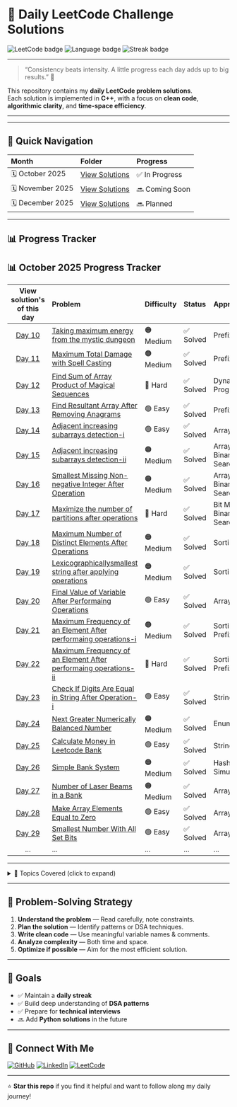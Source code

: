 # 🧠 Daily LeetCode Challenge Solutions

![LeetCode badge](https://img.shields.io/badge/Platform-LeetCode-orange?style=for-the-badge&logo=leetcode)
![Language badge](https://img.shields.io/badge/Language-Python-blue?style=for-the-badge&logo=python)
![Streak badge](https://img.shields.io/badge/Goal-Daily%20Problem%20Solving-brightgreen?style=for-the-badge)


---

> “Consistency beats intensity. A little progress each day adds up to big results.” 💪  

This repository contains my **daily LeetCode problem solutions**.  
Each solution is implemented in **C++**, with a focus on **clean code**, **algorithmic clarity**, and **time-space efficiency**.

---



---

## 🚀 Quick Navigation

| Month | Folder | Progress |
|:------|:--------|:----------|
| 🗓️ October 2025 | [View Solutions](./October2025) | ✅ In Progress |
| 🗓️ November 2025 | [View Solutions](./november2025) | 🔜 Coming Soon |
| 🗓️ December 2025 | [View Solutions](./december2025) | 🔜 Planned |


---

## 📊 Progress Tracker


## 📊 October 2025 Progress Tracker

| View solution's of this day | Problem | Difficulty | Status | Approach |
|:---:|:--------|:------------|:--------|:-----------|
| [Day 10](./October2025/day_10.py) | [Taking maximum energy from the mystic dungeon](https://leetcode.com/problems/taking-maximum-energy-from-the-mystic-dungeon/) | 🟠 Medium | ✅ Solved | Prefix Sum |
| [Day 11](./October2025/day_11.py) | [Maximum Total Damage with Spell Casting](https://leetcode.com/problems/maximum-total-damage-with-spell-casting/) | 🟠 Medium | ✅ Solved | Prefix Sum |
| [Day 12](./October2025/day_12.py) | [Find Sum of Array Product of Magical Sequences](https://leetcode.com/problems/find-sum-of-array-product-of-magical-sequences/) | 🔴 Hard | ✅ Solved | Dynamic Programming |
| [Day 13](./October2025/day_13.py) | [Find Resultant Array After Removing Anagrams](https://leetcode.com/problems/find-resultant-array-after-removing-anagrams/) | 🟢 Easy | ✅ Solved | Prefix Sum |
| [Day 14](./October2025/day_14.py) | [Adjacent increasing subarrays detection-i](https://leetcode.com/problems/adjacent-increasing-subarrays-detection-i/) | 🟢 Easy | ✅ Solved | Array |
| [Day 15](./October2025/day_15.py) | [Adjacent increasing subarrays detection-ii](https://leetcode.com/problems/adjacent-increasing-subarrays-detection-ii/) | 🟠 Medium | ✅ Solved | Array , Binary Search |
| [Day 16](./October2025/day_16.py) | [Smallest Missing Non-negative Integer After Operation](https://leetcode.com/problems/smallest-missing-non-negative-integer-after-operations/) | 🟠 Medium | ✅ Solved | Array , Binary Search |
| [Day 17](./October2025/day_17.py) | [Maximize the number of partitions after operations](https://leetcode.com/problems/maximize-the-number-of-partitions-after-operations/) | 🔴 Hard | ✅ Solved | Bit Mask , Binary Search |
| [Day 18](./October2025/day_18.py) | [Maximum Number of Distinct Elements After Operations](https://leetcode.com/problems/maximum-number-of-distinct-elements-after-operations/) | 🟠 Medium | ✅ Solved | Sorting |
| [Day 19](./October2025/day_19.py) | [Lexicographicallysmallest string after applying operations](https://leetcode.com/problems/lexicographically-smallest-string-after-applying-operations/) | 🟠 Medium | ✅ Solved | Sorting |
| [Day 20](./October2025/day_20.py) | [Final Value of Variable After Performaing Operations](https://leetcode.com/problems/final-value-of-variable-after-performing-operations/) | 🟢 Easy | ✅ Solved | Array |
| [Day 21](./October2025/day_21.py) | [Maximum Frequency of an Element After performaing operations-i](https://leetcode.com/problems/maximum-frequency-of-an-element-after-performing-operations-i/) | 🟠 Medium | ✅ Solved | Sorting , Prefix Sum |
| [Day 22](./October2025/day_22.py) | [Maximum Frequency of an Element After performaing operations-ii](https://leetcode.com/problems/maximum-frequency-of-an-element-after-performing-operations-i/) | 🔴 Hard | ✅ Solved | Sorting , Prefix Sum |
| [Day 23](./October2025/day_23.py) | [Check If Digits Are Equal in String After Operation-i](https://leetcode.com/problems/check-if-digits-are-equal-in-string-after-operations-i/) | 🟢 Easy | ✅ Solved | String , Math |
| [Day 24](./October2025/day_24.py) | [Next Greater Numerically Balanced Number](https://leetcode.com/problems/next-greater-numerically-balanced-number/) | 🟠 Medium | ✅ Solved | Enumeration |
| [Day 25](./October2025/day_25.py) | [Calculate Money in Leetcode Bank](https://leetcode.com/problems/calculate-money-in-leetcode-bank/) | 🟢 Easy | ✅ Solved | String , Math |
| [Day 26](./October2025/day_26.py) | [Simple Bank System](https://leetcode.com/problems/simple-bank-system/) | 🟠 Medium | ✅ Solved | Hashmap , Simulation |
| [Day 27](./October2025/day_27.py) | [Number of Laser Beams in a Bank](https://leetcode.com/problems/number-of-laser-beams-in-a-bank/) | 🟠 Medium | ✅ Solved | Array |
| [Day 28](./October2025/day_28.py) | [Make Array Elements Equal to Zero](https://leetcode.com/problems/make-array-elements-equal-to-zero/) | 🟢 Easy | ✅ Solved | Array |
| [Day 29](./October2025/day_29.py) | [Smallest Number With All Set Bits](https://leetcode.com/problems/smallest-number-with-all-set-bits/) | 🟢 Easy | ✅ Solved | Array |
| ... | ... | ... | ... | ... |

---

<details>
<summary>📘 Topics Covered (click to expand)</summary>

- Arrays & Strings  
- Linked Lists  
- Trees & Graphs  
- Stack & Queue  
- Recursion & Backtracking  
- Dynamic Programming  
- Greedy Algorithms  
- Binary Search  
- Sliding Window  
- Bit Manipulation  

</details>

---

## 🧩 Problem-Solving Strategy

1. **Understand the problem** — Read carefully, note constraints.  
2. **Plan the solution** — Identify patterns or DSA techniques.  
3. **Write clean code** — Use meaningful variable names & comments.  
4. **Analyze complexity** — Both time and space.  
5. **Optimize if possible** — Aim for the most efficient solution.

---

## 🏁 Goals

- ✅ Maintain a **daily streak**  
- ✅ Build deep understanding of **DSA patterns**  
- ✅ Prepare for **technical interviews**  
- 🔜 Add **Python solutions** in the future  

---

## 🌟 Connect With Me

[![GitHub](https://img.shields.io/badge/GitHub-TiptoGhosh-black?style=for-the-badge&logo=github)](https://github.com/Tipto-Ghosh)
[![LinkedIn](https://img.shields.io/badge/LinkedIn-Tipto%20Ghosh-blue?style=for-the-badge&logo=linkedin)](https://www.linkedin.com/in/tipto-ghosh-4b0aab283/)
[![LeetCode](https://img.shields.io/badge/LeetCode-TiptoGhosh-orange?style=for-the-badge&logo=leetcode)](https://leetcode.com/u/Tipto_Ghosh/)

---

⭐ **Star this repo** if you find it helpful and want to follow along my daily journey!  
